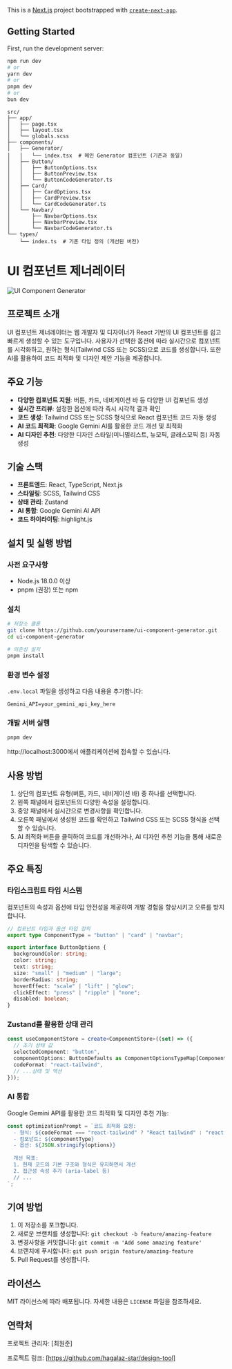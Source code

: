 This is a [Next.js](https://nextjs.org) project bootstrapped with [`create-next-app`](https://nextjs.org/docs/app/api-reference/cli/create-next-app).

## Getting Started

First, run the development server:

```bash
npm run dev
# or
yarn dev
# or
pnpm dev
# or
bun dev
```

```
src/
├── app/
│   ├── page.tsx
│   ├── layout.tsx
│   └── globals.scss
├── components/
│   ├── Generator/
│   │   └── index.tsx  # 메인 Generator 컴포넌트 (기존과 동일)
│   ├── Button/
│   │   ├── ButtonOptions.tsx
│   │   ├── ButtonPreview.tsx
│   │   └── ButtonCodeGenerator.ts
│   ├── Card/
│   │   ├── CardOptions.tsx
│   │   ├── CardPreview.tsx
│   │   └── CardCodeGenerator.ts
│   └── Navbar/
│       ├── NavbarOptions.tsx
│       ├── NavbarPreview.tsx
│       └── NavbarCodeGenerator.ts
└── types/
    └── index.ts  # 기존 타입 정의 (개선된 버전)
```

# UI 컴포넌트 제너레이터

![UI Component Generator](https://via.placeholder.com/800x400?text=UI+Component+Generator)

## 프로젝트 소개

UI 컴포넌트 제너레이터는 웹 개발자 및 디자이너가 React 기반의 UI 컴포넌트를 쉽고 빠르게 생성할 수 있는 도구입니다. 사용자가 선택한 옵션에 따라 실시간으로 컴포넌트를 시각화하고, 원하는 형식(Tailwind CSS 또는 SCSS)으로 코드를 생성합니다. 또한 AI를 활용하여 코드 최적화 및 디자인 제안 기능을 제공합니다.

## 주요 기능

- **다양한 컴포넌트 지원**: 버튼, 카드, 네비게이션 바 등 다양한 UI 컴포넌트 생성
- **실시간 프리뷰**: 설정한 옵션에 따라 즉시 시각적 결과 확인
- **코드 생성**: Tailwind CSS 또는 SCSS 형식으로 React 컴포넌트 코드 자동 생성
- **AI 코드 최적화**: Google Gemini AI를 활용한 코드 개선 및 최적화
- **AI 디자인 추천**: 다양한 디자인 스타일(미니멀리스트, 뉴모픽, 글래스모픽 등) 자동 생성

## 기술 스택

- **프론트엔드**: React, TypeScript, Next.js
- **스타일링**: SCSS, Tailwind CSS
- **상태 관리**: Zustand
- **AI 통합**: Google Gemini AI API
- **코드 하이라이팅**: highlight.js

## 설치 및 실행 방법

### 사전 요구사항

- Node.js 18.0.0 이상
- pnpm (권장) 또는 npm

### 설치

```bash
# 저장소 클론
git clone https://github.com/yourusername/ui-component-generator.git
cd ui-component-generator

# 의존성 설치
pnpm install
```

### 환경 변수 설정

`.env.local` 파일을 생성하고 다음 내용을 추가합니다:

```
Gemini_API=your_gemini_api_key_here
```

### 개발 서버 실행

```bash
pnpm dev
```

http://localhost:3000에서 애플리케이션에 접속할 수 있습니다.

## 사용 방법

1. 상단의 컴포넌트 유형(버튼, 카드, 네비게이션 바) 중 하나를 선택합니다.
2. 왼쪽 패널에서 컴포넌트의 다양한 속성을 설정합니다.
3. 중앙 패널에서 실시간으로 변경사항을 확인합니다.
4. 오른쪽 패널에서 생성된 코드를 확인하고 Tailwind CSS 또는 SCSS 형식을 선택할 수 있습니다.
5. AI 최적화 버튼을 클릭하여 코드를 개선하거나, AI 디자인 추천 기능을 통해 새로운 디자인을 탐색할 수 있습니다.

## 주요 특징

### 타입스크립트 타입 시스템

컴포넌트의 속성과 옵션에 타입 안전성을 제공하여 개발 경험을 향상시키고 오류를 방지합니다.

```typescript
// 컴포넌트 타입과 옵션 타입 정의
export type ComponentType = "button" | "card" | "navbar";

export interface ButtonOptions {
  backgroundColor: string;
  color: string;
  text: string;
  size: "small" | "medium" | "large";
  borderRadius: string;
  hoverEffect: "scale" | "lift" | "glow";
  clickEffect: "press" | "ripple" | "none";
  disabled: boolean;
}
```

### Zustand를 활용한 상태 관리

```typescript
const useComponentStore = create<ComponentStore>((set) => ({
  // 초기 상태 값
  selectedComponent: "button",
  componentOptions: ButtonDefaults as ComponentOptionsTypeMap[ComponentType],
  codeFormat: "react-tailwind",
  // ...상태 및 액션
}));
```

### AI 통합

Google Gemini API를 활용한 코드 최적화 및 디자인 추천 기능:

```typescript
const optimizationPrompt = `코드 최적화 요청:
  - 형식: ${codeFormat === "react-tailwind" ? "React tailwind" : "react-scss"}
  - 컴포넌트: ${componentType}
  - 옵션: ${JSON.stringify(options)}
  
  개선 목표:
  1. 현재 코드의 기본 구조와 형식은 유지하면서 개선
  2. 접근성 속성 추가 (aria-label 등)
  // ...
`;
```

## 기여 방법

1. 이 저장소를 포크합니다.
2. 새로운 브랜치를 생성합니다: `git checkout -b feature/amazing-feature`
3. 변경사항을 커밋합니다: `git commit -m 'Add some amazing feature'`
4. 브랜치에 푸시합니다: `git push origin feature/amazing-feature`
5. Pull Request를 생성합니다.

## 라이선스

MIT 라이선스에 따라 배포됩니다. 자세한 내용은 `LICENSE` 파일을 참조하세요.

## 연락처

프로젝트 관리자: [최원준]

프로젝트 링크: [https://github.com/hagalaz-star/design-tool]
